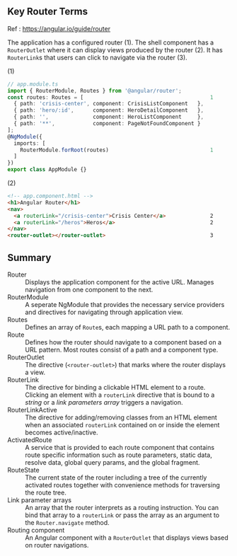 ## Key Router Terms

Ref : https://angular.io/guide/router

The application has a configured router (1).
The shell component has a `RouterOutlet` where it can
display views produced by the router (2).
It has `RouterLink`s that users can click
to navigate via the router (3).

(1)
```typescript
// app.module.ts
import { RouterModule, Routes } from '@angular/router';
const routes: Routes = [                                        1
  { path: 'crisis-center', component: CrisisListComponent   },
  { path: 'hero/:id',      component: HeroDetailComponent   },
  { path: '',              component: HeroListComponent     },
  { path: '**',            component: PageNotFoundComponent }
];
@NgModule({
  imports: [
    RouterModule.forRoot(routes)                                1
  ]
})
export class AppModule {}
```

(2)
```html
<!-- app.component.html -->
<h1>Angular Router</h1>
<nav>
  <a routerLink="/crisis-center">Crisis Center</a>              2
  <a routerLink="/heros">Heros</a>                              2
</nav>
<router-outlet></router-outlet>                                 3
```

## Summary

<dl>
<dt>Router
<dd>Displays the application component for the active URL.
    Manages navigation from one component to the next.
<dt>RouterModule
<dd>A seperate NgModule that provides the necessary service providers
    and directives for navigating through application view.
<dt>Routes
<dd>Defines an array of <code>Route</code>s,
    each mapping a URL path to a component.
<dt>Route
<dd>Defines how the router should navigate to a component based on a
    URL pattern. Most routes consist of a path and a component type.
<dt>RouterOutlet
<dd>The directive (<code>&lt;router-outlet&gt;</code>) that marks
    where the router displays a view.
<dt>RouterLink
<dd>The directive for binding a clickable HTML element to a route.
    Clicking an element with a <code>routerLink</code> directive
    that is bound to a <i>string</i> or a <i>link parameters array</i>
    triggers a navigation.
<dt>RouterLinkActive
<dd>The directive for adding/removing classes from an HTML element
    when an associated <code>routerLink</code> contained on or inside
    the element becomes active/inactive.
<dt>ActivatedRoute
<dd>A service that is provided to each route component that contains
    route specific information such as route parameters, static data,
    resolve data, global query params, and the global fragment.
<dt>RouteState
<dd>The current state of the router including a tree of the currently
    activated routes together with convenience methods for traversing
    the route tree.
<dt>Link parameter arrays
<dd>An array that the router interprets as a routing instruction.
    You can bind that array to a <code>routerLink</code> or pass the
    array as an argument to the <code>Router.navigate</code> method.
<dt>Routing component
<dd>An Angular component with a <code>RouterOutlet</code> that
    displays views based on router navigations.
</dl>
